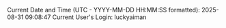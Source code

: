 Current Date and Time (UTC - YYYY-MM-DD HH:MM:SS formatted): 2025-08-31 09:08:47
Current User's Login: luckyaiman
